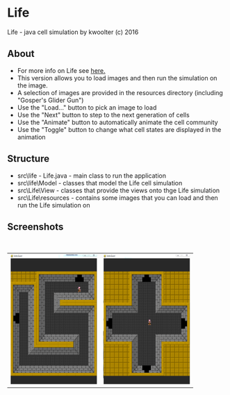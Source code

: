 # Life
Life - java cell simulation by kwoolter
(c) 2016

## About
- For more info on Life see <a href="https://en.wikipedia.org/wiki/Conway's_Game_of_Life">here.</a>
- This version allows you to load images and then run the simulation on the image.
- A selection of images are provided in the resources directory (including "Gosper's Glider Gun")
- Use the "Load..." button to pick an image to load
- Use the "Next" button to step to the next generation of cells
- Use the "Animate" button to automatically animate the cell community
- Use the "Toggle" button to change what cell states are displayed in the animation

## Structure
- src\life - Life.java - main class to run the application
- src\life\Model - classes that model the Life cell simulation
- src\Life\View - classes that provide the views onto thge Life simulation
- src\Life\resources - contains some images that you can load and then run the Life simulation on

## Screenshots
</br>
<table>
<tr>
<td>
<img height=300 width=200 src="https://github.com/kwoolter/ZeldaQuest/blob/master/view/screenshots/ZeldaQuest1.PNG" alt="game1">
</td>
<td>
<img height=300 width=200 src="https://github.com/kwoolter/ZeldaQuest/blob/master/view/screenshots/ZeldaQuest2.PNG" alt="game2">
</td>
</tr>
</table>


